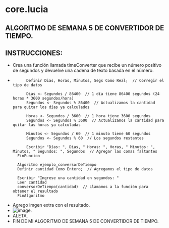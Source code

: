 # core.lucia
## ALGORITMO DE SEMANA 5 DE CONVERTIDOR DE TIEMPO.
## INSTRUCCIONES:
* Crea una función llamada timeConverter que recibe un número positivo de segundos y devuelve una cadena de texto basada en el número.
* ``` psc Funcion conversorDeTiempo(Segundos)
		Definir Dias, Horas, Minutos, Segs Como Real;  // Corregir el tipo de datos
		
		Dias <- Segundos / 86400  // 1 día tiene 86400 segundos (24 horas * 3600 segundos/hora)
		Segundos <- Segundos % 86400  // Actualizamos la cantidad para quitar los días ya calculados
		
		Horas <- Segundos / 3600  // 1 hora tiene 3600 segundos
		Segundos <- Segundos % 3600  // Actualizamos la cantidad para quitar las horas ya calculadas
		
		Minutos <- Segundos / 60  // 1 minuto tiene 60 segundos
		Segundos <- Segundos % 60  // Los segundos restantes
		
		Escribir "Días: ", Dias, " Horas: ", Horas, " Minutos: ", Minutos, " Segundos: ", Segundos  // Agregar las comas faltantes
	FinFuncion

	Algoritmo ejemplo_conversorDeTiempo	
	Definir cantidad Como Entero;  // Agregamos el tipo de datos
	
	Escribir "Ingrese una cantidad en segundos: "
	Leer cantidad
	conversorDeTiempo(cantidad)  // Llamamos a la función para obtener el resultado
	FinAlgoritmo

* Agrego imgen extra con el resultado.
*  ![image](https://github.com/luciaflortop/core.lucia/assets/132409270/f81908a4-c8d7-4528-ab57-84b60a5aa1d9).
*  ALETA.
*  FIN DE MI ALGORITMO DE SEMANA 5 DE CONVERTIDOR DE TIEMPO.
